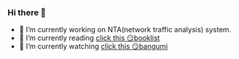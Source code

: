 ### Hi there 👋

<!--
**littleji/littleji** is a ✨ _special_ ✨ repository because its `README.md` (this file) appears on your GitHub profile.

Here are some ideas to get you started:

- 🔭 I’m currently working on ...
- 🌱 I’m currently learning ...
- 👯 I’m looking to collaborate on ...
- 🤔 I’m looking for help with ...
- 💬 Ask me about ...
- 📫 How to reach me: ...
- 😄 Pronouns: ...
- ⚡ Fun fact: ...
-->

- 🔭 I’m currently working on NTA(network traffic analysis) system.
- 🌱 I’m currently reading [click this 😏booklist](https://blog.littleji.com/booklist/)
- 🌱 I’m currently watching [click this 😏bangumi](http://bgm.tv/anime/list/549227)
